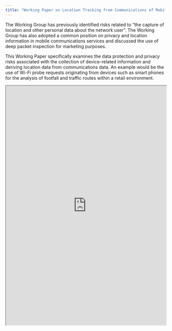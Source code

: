 ```yaml
---
title: "Working Paper on Location Tracking from Communications of Mobile Devices"
---
```


The Working Group has previously identified risks related to “the capture of location and other personal data about the network user”. The Working Group has also adopted a common position on privacy and location information in mobile communications services and discussed the use of deep packet inspection for marketing purposes.

This Working Paper specifically examines the data protection and privacy risks associated with the collection of device-related information and deriving location data from communications data. An example would be the use of Wi-Fi probe requests originating from devices such as smart phones for the analysis of footfall and traffic routes within a retail environment.

<iframe height="750" width="100%" src="https://ewelton.github.io/ktest/wiki.html#Working%20Paper%20on%20Location%20Tracking%20from%20Communications%20of%20Mobile%20Devices"></iframe>
